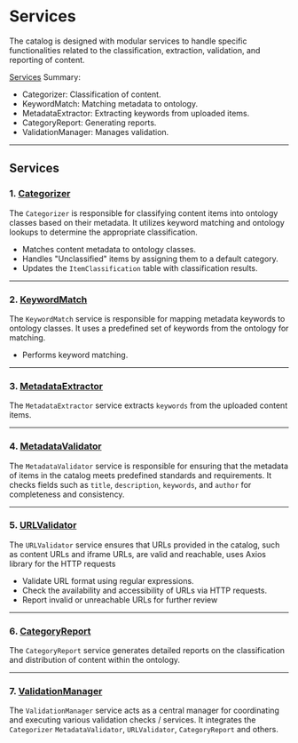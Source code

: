 # Services

The catalog is designed with modular services to handle specific functionalities related to the classification, extraction, validation, and reporting of content.

[Services](../../src/services) Summary:

- Categorizer: Classification of content.
- KeywordMatch: Matching metadata to ontology.
- MetadataExtractor: Extracting keywords from uploaded items.
- CategoryReport: Generating reports.
- ValidationManager: Manages validation.

---

## Services 

### 1. **[Categorizer](../../src/services/Categorizer.ts)** 

The `Categorizer` is responsible for classifying content items into ontology classes based on their metadata. It utilizes keyword matching and ontology lookups to determine the appropriate classification.

- Matches content metadata to ontology classes.
- Handles "Unclassified" items by assigning them to a default category.
- Updates the `ItemClassification` table with classification results.

---

### 2. **[KeywordMatch](../../src/services/KeywordMatch.ts)**

The `KeywordMatch` service is responsible for mapping metadata keywords to ontology classes. It uses a predefined set of keywords from the ontology for matching.

- Performs keyword matching.

---

### 3. **[MetadataExtractor](../../src/services/MetadataExtractor.ts)**

The `MetadataExtractor` service extracts `keywords` from the uploaded content items.


---

### 4. **[MetadataValidator](../../src/services/MetadataValidator.ts)**

The `MetadataValidator` service is responsible for ensuring that the metadata of items in the catalog meets predefined standards and requirements. It checks fields such as `title`, `description`, `keywords`, and `author` for completeness and consistency.


---

### 5. **[URLValidator](../../src/services/URLValidator.ts)**

The `URLValidator` service ensures that URLs provided in the catalog, such as content URLs and iframe URLs, are valid and reachable, uses Axios library for the HTTP requests

- Validate URL format using regular expressions.
- Check the availability and accessibility of URLs via HTTP requests.
- Report invalid or unreachable URLs for further review


---

### 6. **[CategoryReport](../../src/services/CategoryReport.ts)**

The `CategoryReport` service generates detailed reports on the classification and distribution of content within the ontology.


---

### 7. **[ValidationManager](../../src/services/ValidationManager.ts)**

The `ValidationManager` service acts as a central manager for coordinating and executing various validation checks / services. It integrates the `Categorizer` `MetadataValidator`, `URLValidator`, `CategoryReport` and others.